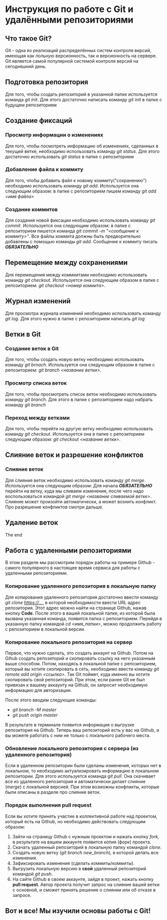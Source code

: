 # Инструкция по работе с Git и удалёнными репозиториями

## Что такое Git?

Git - одна из реализаций распределённых систем контроля версий, имеющая как лольную версионность, так и версионность на сервере. Git является самой популярной системой контроля версий на сегодняшний день.

## Подготовка репозитория
Для того, чтобы создать репозиторий в указанной папке используется команда *git init*. Для этого достаточно написать команду *git init* в папке с будущем репозиторием

## Создание фиксаций
### Просмотр информации о изменениях

Для того, чтобы посмотреть информацию об изменениях, сделанных в текущей ветке, необходимо использовать команду *git status*. Для этого достаточно использовать *git status* в папке с репозиторием

### Добавление файла к коммиту
Для того, чтобы добавить файл к новому коммиту("сохранению") необходимо использовать команду *git add*. Используется она следующим образом: в папке с репозиторием пишем команду *git add <имя файла>*

### Создание коммитов

Для создания новой фиксации необходимо использовать команду *git commit*. Используется она следующим образом: в папке с репозиторием пишется команда *git commit -m "<сообщение к коммиту>"*. Все файлы коммита должны быть предворительно добавлены с помощью команды *git add*. Сообщение к коммиту писать ***ОБЯЗАТЕЛЬНО***

## Перемещение между сохранениями
Для перемещения между коммиитами необходимо использовать команду *git checkout*. Используется она следующим образом в папке с репозиторием: *git checkout <номер комиита>*.

## Журнал изменений
Для просмотра журнала изменений необходимо использовать команду *git log*. Для этого нужно в папке с репозиторием написать *git log*

## Ветки в Git
### Создание веток в Git
Для того, чтобы создать новую ветку необходимо использовать команду *git brnach*. Используется она следующим образом в папке с репозиторием: *git branch <название ветки>*.
### Просмотр списка веток
Для того, чтобы просмотреть список веток необходимо использовать команду *git branch*. Для этого в папке с репозиторием надо набрать команду *git branch*

### Переход между ветками
Для того, чтобы перейти на другую ветку необходимо использовать команду *git checkout*. Используется она в папке с репозиторием следующим образом: *git checkout <название ветки>*.

## Слияние веток и разрешение конфликтов
### Слияние веток
Для слияния веток необходимо использовать команду *git merge*. Используется она следующим образом: Для начала ***ОБЯЗАТЕЛЬНО*** перейти на ветку, куда мы сливаем изменения, после чего надо воспользоваться командой *git merge <название сливаемой ветке>*. Слияние может произойти автоматически, а может вознить конфликт. Про разрешение конфликтов смотри дальше.

## Удаление веток

The end

## Работа с удаленными репозиториями

В этом разделе мы рассмотрим порядок работы на примере Github - самого популярного в настоящее время сервиса для работы с удаленными репозиториями.

### Копирование удаленного репозитория в локальную папку

Для копирования удаленного репозитория достаточно ввести команду *git clone <https://...>*, в которой необходимости ввести URL адрес репозитория. Этот адрес можно найти на странице Github, нажав кнопку **Code**.
После этого в вашей локальной папке, из которой была вызвана указанная команда, появится папка с репозиторием. Перейдя в указанную папку командой *cd <имя_папки>*, можно продолжить работу с репозиторием в локальной версии.

### Копирование локального репозитория на сервер

Первое, что нужно сделать, это создать аккаунт на Github. Потом на Gihub создать репозиторий и скопировать ссылку на него указанным выше способом.
Потом, находясь в локальной папке с репозиторием, который вы хотите скопировать в сеть, необходимо ввести команду *git remote add origin <ссылка>*. Так Git поймет, куда именно вы хотите скопировать свой репозиторий. При этом, если ранее Git не был привязан к вашему аккаунту на Github, он запросит необходимую информацию для авторизации.

После этого вводим следующие команды:
- *git branch -M master*
- *git push origin master*

В результате в терминале появится информация о выгрузке репозитория на Github. Теперь ваш репозиторий есть у вас на Github, и вы можете работать с ним не только с локального рабочего места.

### Обновление локального репозитория с сервера (из удаленного репозитория)

Если в удаленном репозитории были сделаны изменения, которых нет в локальном, то необходимо актуализировать информацию в локальном репозитории. Для этого используется команда *git pull*. Она скачивает все из удаленного репозитория и автоматически делает слияние (*merge*) с локальной версией. При этом возможны конфликты, которые были описаны в разделе про слияние веток.

### Порядок выполнения **pull request**

Если вы хотите принять участие в коллективной работе над проектом, который есть на Github, но необходимо действовать следующим образом:
1. Зайти на страницу Github с нужным проектом и нажать кнопку *fork*, в результате на вашем аккаунте появится копия (форк) проекта.
2. Скачать удаленный репозиторий в локальную папку командой *clone*.
3. Создать новую ветку (*git branch new_branch*), в которой делать все изменения.
4. Зафиксировать изменения (сделать коммиты/коммиты).
5. Выгрузить локальную версию в **свой** удаленный репозиторий командой *git push*.
6. На сайте Github в своем аккаунте, зайдя в проект, нажать кнопку **pull request**. Автор проекта получит запрос на слияние вашей ветки с основной, и сможет принять решение о слиянии или об отказе в запросе.


## Вот и все! Мы изучили основы работы с Git! 